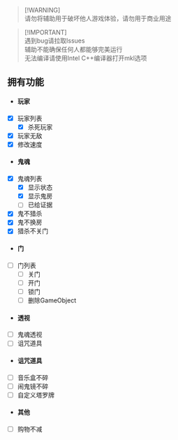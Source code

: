 > [!WARNING]\
> 请勿将辅助用于破坏他人游戏体验，请勿用于商业用途

> [!IMPORTANT]\
> 遇到bug请拉取Issues \
> 辅助不能确保任何人都能够完美运行 \
> 无法编译请使用Intel C++编译器打开mkl选项

## 拥有功能
- #### 玩家
- [X] 玩家列表
  - [X] 杀死玩家
- [X] 玩家无敌
- [X] 修改速度
- #### 鬼魂
- [X] 鬼魂列表
  - [X] 显示状态
  - [X] 显示鬼房
  - [ ] 已给证据
- [X] 鬼不猎杀
- [X] 鬼不换房
- [X] 猎杀不关门
- #### 门
- [ ] 门列表
  - [ ] 关门
  - [ ] 开门
  - [ ] 锁门
  - [ ] 删除GameObject
- #### 透视
- [ ] 鬼魂透视
- [ ] 诅咒道具
- #### 诅咒道具
- [ ] 音乐盒不碎
- [ ] 闹鬼镜不碎
- [ ] 自定义塔罗牌
- #### 其他
- [ ] 购物不减
